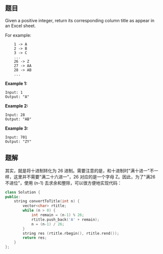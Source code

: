 ## 题目

Given a positive integer, return its corresponding column title as appear in an Excel sheet.

For example:

```
    1 -> A
    2 -> B
    3 -> C
    ...
    26 -> Z
    27 -> AA
    28 -> AB 
    ...
```

**Example 1:**

```
Input: 1
Output: "A"
```

**Example 2:**

```
Input: 28
Output: "AB"
```

**Example 3:**

```
Input: 701
Output: "ZY"
```



## 题解

其实，就是将十进制转化为 26 进制。需要注意的是，和十进制时"满十进一"不一样，这里并不需要"满二十六进一"，26 对应的是一个字母 Z。因此，为了"满26不进位"，使用 (n-1) 去求余和整除，可以很方便地实现代码：

```c++
class Solution {
public:
    string convertToTitle(int n) {
        vector<char> rtitle;
        while (n > 0) {
            int remain = (n-1) % 26;
            rtitle.push_back('A' + remain);
            n = (n-1) / 26;
        }
        string res (rtitle.rbegin(), rtitle.rend());
        return res;
    }
};
```

